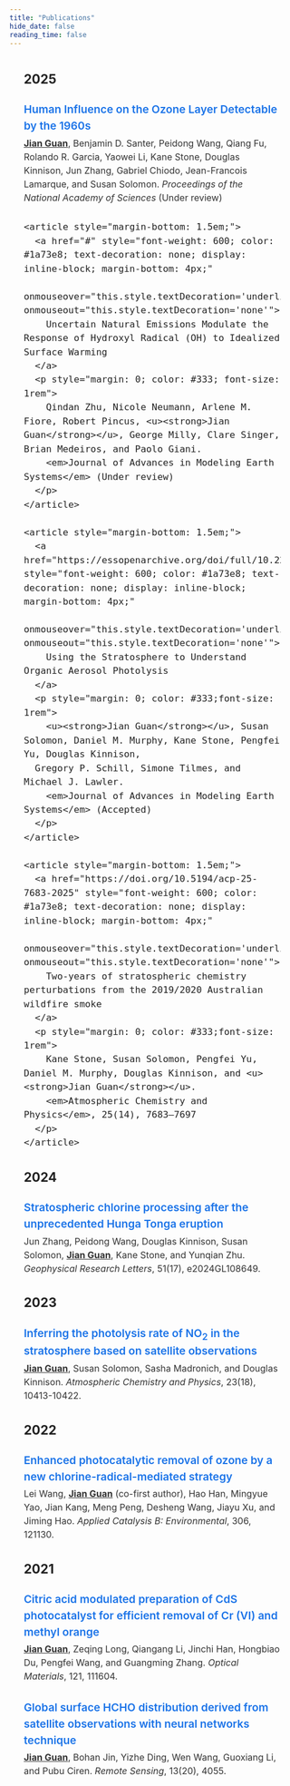 ```yaml
---
title: "Publications"
hide_date: false
reading_time: false
---
```


<section style="font-family: -apple-system, BlinkMacSystemFont, 'Segoe UI', Roboto, Oxygen, Ubuntu, Cantarell, 'Open Sans', 'Helvetica Neue', sans-serif; font-size: 1.2rem; line-height: 1.5; color: #222; width: 90%; max-width: 1200px; margin: 2em auto;">
  <h3>2025</h3>
    <article style="margin-bottom: 1.5em;">
      <a href="#" style="font-weight: 600; color: #1a73e8; text-decoration: none; display: inline-block; margin-bottom: 4px;"
        onmouseover="this.style.textDecoration='underline'" onmouseout="this.style.textDecoration='none'">
        Human Influence on the Ozone Layer Detectable by the 1960s
      </a>
      <p style="margin: 0; color: #333;font-size: 1rem">
        <u><strong>Jian Guan</strong></u>, Benjamin D. Santer, Peidong Wang, Qiang Fu, Rolando R. Garcia, Yaowei Li, Kane Stone, Douglas Kinnison, Jun Zhang, Gabriel Chiodo, Jean-Francois Lamarque, and Susan Solomon.
        <em>Proceedings of the National Academy of Sciences</em> (Under review)
      </p>
    </article>
  
    <article style="margin-bottom: 1.5em;">
      <a href="#" style="font-weight: 600; color: #1a73e8; text-decoration: none; display: inline-block; margin-bottom: 4px;"
        onmouseover="this.style.textDecoration='underline'" onmouseout="this.style.textDecoration='none'">
        Uncertain Natural Emissions Modulate the Response of Hydroxyl Radical (OH) to Idealized Surface Warming
      </a>
      <p style="margin: 0; color: #333; font-size: 1rem">
        Qindan Zhu, Nicole Neumann, Arlene M. Fiore, Robert Pincus, <u><strong>Jian Guan</strong></u>, George Milly, Clare Singer, Brian Medeiros, and Paolo Giani. 
        <em>Journal of Advances in Modeling Earth Systems</em> (Under review)
      </p>
    </article>
    
    <article style="margin-bottom: 1.5em;">
      <a href="https://essopenarchive.org/doi/full/10.22541/essoar.174585008.87516680" style="font-weight: 600; color: #1a73e8; text-decoration: none; display: inline-block; margin-bottom: 4px;"
        onmouseover="this.style.textDecoration='underline'" onmouseout="this.style.textDecoration='none'">
        Using the Stratosphere to Understand Organic Aerosol Photolysis
      </a>
      <p style="margin: 0; color: #333;font-size: 1rem">
        <u><strong>Jian Guan</strong></u>, Susan Solomon, Daniel M. Murphy, Kane Stone, Pengfei Yu, Douglas Kinnison,
      Gregory P. Schill, Simone Tilmes, and Michael J. Lawler.
        <em>Journal of Advances in Modeling Earth Systems</em> (Accepted)
      </p>
    </article>
  
    <article style="margin-bottom: 1.5em;">
      <a href="https://doi.org/10.5194/acp-25-7683-2025" style="font-weight: 600; color: #1a73e8; text-decoration: none; display: inline-block; margin-bottom: 4px;"
        onmouseover="this.style.textDecoration='underline'" onmouseout="this.style.textDecoration='none'">
        Two-years of stratospheric chemistry perturbations from the 2019/2020 Australian wildfire smoke
      </a>
      <p style="margin: 0; color: #333;font-size: 1rem">
        Kane Stone, Susan Solomon, Pengfei Yu, Daniel M. Murphy, Douglas Kinnison, and <u><strong>Jian Guan</strong></u>. 
        <em>Atmospheric Chemistry and Physics</em>, 25(14), 7683–7697
      </p>
    </article>
  <h3>2024</h3>
    <article style="margin-bottom: 1.5em;">
      <a href="https://doi.org/10.1029/2024GL108649" style="font-weight: 600; color: #1a73e8; text-decoration: none; display: inline-block; margin-bottom: 4px;"
        onmouseover="this.style.textDecoration='underline'" onmouseout="this.style.textDecoration='none'">
        Stratospheric chlorine processing after the unprecedented Hunga Tonga eruption
      </a>
      <p style="margin: 0; color: #333; font-size: 1rem">
        Jun Zhang, Peidong Wang, Douglas Kinnison, Susan Solomon, <u><strong>Jian Guan</strong></u>, Kane Stone, and Yunqian Zhu. 
        <em>Geophysical Research Letters</em>, 51(17), e2024GL108649.
      </p>
    </article>
  <h3>2023</h3>
    <article style="margin-bottom: 1.5em;">
      <a href="https://doi.org/10.5194/acp-23-10413-2023" style="font-weight: 600; color: #1a73e8; text-decoration: none; display: inline-block; margin-bottom: 4px;"
        onmouseover="this.style.textDecoration='underline'" onmouseout="this.style.textDecoration='none'">
        Inferring the photolysis rate of NO<sub>2</sub> in the stratosphere based on satellite observations
      </a>
      <p style="margin: 0; color: #333;font-size: 1rem">
        <u><strong>Jian Guan</strong></u>, Susan Solomon, Sasha Madronich, and Douglas Kinnison. 
        <em>Atmospheric Chemistry and Physics</em>, 23(18), 10413-10422.
      </p>
    </article>
<h3>2022</h3>
  <article style="margin-bottom: 1.5em;">
    <a href="https://doi.org/10.1016/j.apcatb.2022.121130" style="font-weight: 600; color: #1a73e8; text-decoration: none; display: inline-block; margin-bottom: 4px;"
      onmouseover="this.style.textDecoration='underline'" onmouseout="this.style.textDecoration='none'">
      Enhanced photocatalytic removal of ozone by a new chlorine-radical-mediated strategy
    </a>
    <p style="margin: 0; color: #333;font-size: 1rem">
      Lei Wang, <u><strong>Jian Guan</strong></u> (co-first author), Hao Han, Mingyue Yao, Jian Kang, Meng Peng, Desheng Wang, Jiayu Xu, and Jiming Hao. 
      <em>Applied Catalysis B: Environmental</em>, 306, 121130.
    </p>
  </article>
<h3>2021</h3>
  <article style="margin-bottom: 1.5em;">
    <a href="https://doi.org/10.1016/j.optmat.2021.111604" style="font-weight: 600; color: #1a73e8; text-decoration: none; display: inline-block; margin-bottom: 4px;"
      onmouseover="this.style.textDecoration='underline'" onmouseout="this.style.textDecoration='none'">
      Citric acid modulated preparation of CdS photocatalyst for efficient removal of Cr (VI) and methyl orange
    </a>
    <p style="margin: 0; color: #333;font-size: 1rem">
      <u><strong>Jian Guan</strong></u>, Zeqing Long, Qiangang Li, Jinchi Han, Hongbiao Du, Pengfei Wang, and Guangming Zhang. 
      <em>Optical Materials</em>, 121, 111604.
    </p>
  </article>

<article style="margin-bottom: 1.5em;">
  <a href="https://doi.org/10.3390/rs13204055" style="font-weight: 600; color: #1a73e8; text-decoration: none; display: inline-block; margin-bottom: 4px;"
    onmouseover="this.style.textDecoration='underline'" onmouseout="this.style.textDecoration='none'">
    Global surface HCHO distribution derived from satellite observations with neural networks technique
  </a>
  <p style="margin: 0; color: #333;font-size: 1rem">
    <u><strong>Jian Guan</strong></u>, Bohan Jin, Yizhe Ding, Wen Wang, Guoxiang Li, and Pubu Ciren.
    <em>Remote Sensing</em>, 13(20), 4055.
  </p>
</article>

</section>
